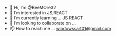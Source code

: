 - 👋 Hi, I’m @BeeMOre32
- 👀 I’m interested in JS,REACT
- 🌱 I’m currently learning ... JS REACT
- 💞️ I’m looking to collaborate on ...
- 📫 How to reach me ... windowssart01@gmail.com

<!---
BeeMOre32/BeeMOre32 is a ✨ special ✨ repository because its `README.md` (this file) appears on your GitHub profile.
You can click the Preview link to take a look at your changes.
--->
